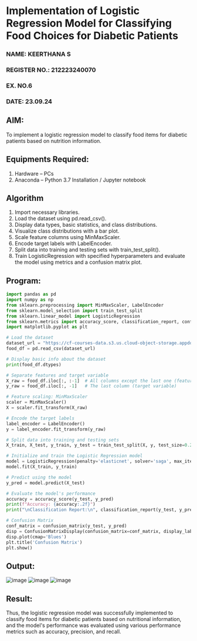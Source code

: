 # Implementation of Logistic Regression Model for Classifying Food Choices for Diabetic Patients
<H3>NAME: KEERTHANA S</H3>
<H3>REGISTER NO.: 212223240070</H3>
<H3>EX. NO.6</H3>
<H3>DATE: 23.09.24</H3>

## AIM:
To implement a logistic regression model to classify food items for diabetic patients based on nutrition information.

## Equipments Required:
1. Hardware – PCs
2. Anaconda – Python 3.7 Installation / Jupyter notebook

## Algorithm
1. Import necessary libraries.
2. Load the dataset using pd.read_csv().
3. Display data types, basic statistics, and class distributions.
4. Visualize class distributions with a bar plot.
5. Scale feature columns using MinMaxScaler.
6. Encode target labels with LabelEncoder.
7. Split data into training and testing sets with train_test_split().
8. Train LogisticRegression with specified hyperparameters and evaluate the model using metrics and a confusion matrix plot. 

## Program:

```py
import pandas as pd
import numpy as np
from sklearn.preprocessing import MinMaxScaler, LabelEncoder
from sklearn.model_selection import train_test_split
from sklearn.linear_model import LogisticRegression
from sklearn.metrics import accuracy_score, classification_report, confusion_matrix, ConfusionMatrixDisplay
import matplotlib.pyplot as plt

# Load the dataset
dataset_url = "https://cf-courses-data.s3.us.cloud-object-storage.appdomain.cloud/IBM-ML241EN-SkillsNetwork/labs/datasets/food_items.csv"
food_df = pd.read_csv(dataset_url)

# Display basic info about the dataset
print(food_df.dtypes)

# Separate features and target variable
X_raw = food_df.iloc[:, :-1]  # All columns except the last one (features)
y_raw = food_df.iloc[:, -1]   # The last column (target variable)

# Feature scaling: MinMaxScaler
scaler = MinMaxScaler()
X = scaler.fit_transform(X_raw)

# Encode the target labels
label_encoder = LabelEncoder()
y = label_encoder.fit_transform(y_raw)

# Split data into training and testing sets
X_train, X_test, y_train, y_test = train_test_split(X, y, test_size=0.2, stratify=y, random_state=2)

# Initialize and train the Logistic Regression model
model = LogisticRegression(penalty='elasticnet', solver='saga', max_iter=1000, multi_class='multinomial', l1_ratio=0.5)
model.fit(X_train, y_train)

# Predict using the model
y_pred = model.predict(X_test)

# Evaluate the model's performance
accuracy = accuracy_score(y_test, y_pred)
print(f"Accuracy: {accuracy:.2f}")
print("\nClassification Report:\n", classification_report(y_test, y_pred))

# Confusion Matrix
conf_matrix = confusion_matrix(y_test, y_pred)
disp = ConfusionMatrixDisplay(confusion_matrix=conf_matrix, display_labels=label_encoder.classes_)
disp.plot(cmap='Blues')
plt.title('Confusion Matrix')
plt.show()

```
## Output:
![image](https://github.com/user-attachments/assets/ff209173-ba0c-4e34-850b-7202d82696a4)
![image](https://github.com/user-attachments/assets/9c76a768-b943-4182-bf01-a0eb4dfb110e)
![image](https://github.com/user-attachments/assets/3fe0a312-182a-4b84-a88c-443205999697)


## Result:
Thus, the logistic regression model was successfully implemented to classify food items for diabetic patients based on nutritional information, and the model's performance was evaluated using various performance metrics such as accuracy, precision, and recall.
